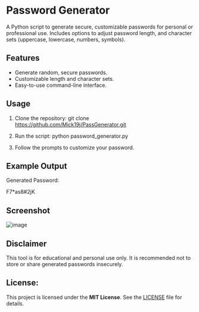 # Password Generator

A Python script to generate secure, customizable passwords for personal or professional use. Includes options to adjust password length, and character sets (uppercase, lowercase, numbers, symbols).

## Features
- Generate random, secure passwords.
- Customizable length and character sets.
- Easy-to-use command-line interface.

## Usage
1. Clone the repository:
git clone https://github.com/Mick19j/PassGenerator.git

2. Run the script:
python password_generator.py

3. Follow the prompts to customize your password.

## Example Output
Generated Password:

F7*as8#2jK

## Screenshot
![image](https://github.com/user-attachments/assets/4d2831e3-1476-4c88-90fe-8fa765281409)

## Disclaimer
This tool is for educational and personal use only. It is recommended not to store or share generated passwords insecurely.

## License:
This project is licensed under the **MIT License**. See the [LICENSE](LICENSE) file for details.
